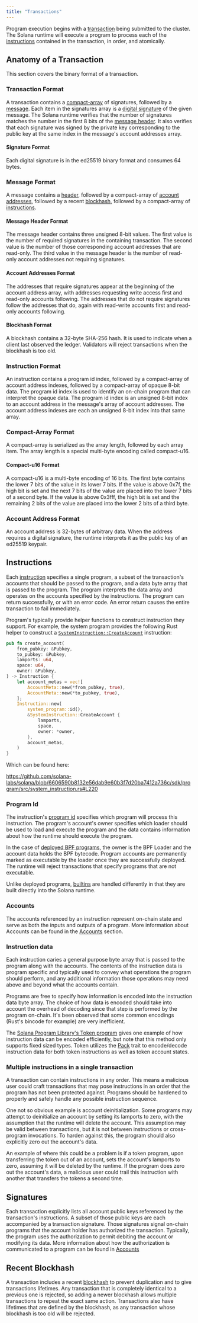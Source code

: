 ```yaml
---
title: "Transactions"
---
```


Program execution begins with a [transaction](terminology.md#transaction) being
submitted to the cluster. The Solana runtime will execute a program to process
each of the [instructions](terminology.md#instruction) contained in the
transaction, in order, and atomically.

## Anatomy of a Transaction

This section covers the binary format of a transaction.

### Transaction Format

A transaction contains a [compact-array](#compact-array-format) of signatures,
followed by a [message](#message-format). Each item in the signatures array is
a [digital signature](#signature-format) of the given message. The Solana
runtime verifies that the number of signatures matches the number in the first
8 bits of the [message header](#message-header-format). It also verifies that
each signature was signed by the private key corresponding to the public key at
the same index in the message's account addresses array.

#### Signature Format

Each digital signature is in the ed25519 binary format and consumes 64 bytes.

### Message Format

A message contains a [header](#message-header-format), followed by a
compact-array of [account addresses](#account-addresses-format), followed by a
recent [blockhash](#blockhash-format), followed by a compact-array of
[instructions](#instruction-format).

#### Message Header Format

The message header contains three unsigned 8-bit values. The first value is the
number of required signatures in the containing transaction. The second value
is the number of those corresponding account addresses that are read-only. The
third value in the message header is the number of read-only account addresses
not requiring signatures.

#### Account Addresses Format

The addresses that require signatures appear at the beginning of the account
address array, with addresses requesting write access first and read-only
accounts following. The addresses that do not require signatures follow the
addresses that do, again with read-write accounts first and read-only accounts
following.

#### Blockhash Format

A blockhash contains a 32-byte SHA-256 hash. It is used to indicate when a
client last observed the ledger. Validators will reject transactions when the
blockhash is too old.

### Instruction Format

An instruction contains a program id index, followed by a compact-array of
account address indexes, followed by a compact-array of opaque 8-bit data. The
program id index is used to identify an on-chain program that can interpret the
opaque data. The program id index is an unsigned 8-bit index to an account
address in the message's array of account addresses. The account address
indexes are each an unsigned 8-bit index into that same array.

### Compact-Array Format

A compact-array is serialized as the array length, followed by each array item.
The array length is a special multi-byte encoding called compact-u16.

#### Compact-u16 Format

A compact-u16 is a multi-byte encoding of 16 bits. The first byte contains the
lower 7 bits of the value in its lower 7 bits. If the value is above 0x7f, the
high bit is set and the next 7 bits of the value are placed into the lower 7
bits of a second byte. If the value is above 0x3fff, the high bit is set and
the remaining 2 bits of the value are placed into the lower 2 bits of a third
byte.

### Account Address Format

An account address is 32-bytes of arbitrary data. When the address requires a
digital signature, the runtime interprets it as the public key of an ed25519
keypair.

## Instructions

Each [instruction](terminology.md#instruction) specifies a single program, a
subset of the transaction's accounts that should be passed to the program, and a
data byte array that is passed to the program. The program interprets the data
array and operates on the accounts specified by the instructions. The program
can return successfully, or with an error code. An error return causes the
entire transaction to fail immediately.

Program's typically provide helper functions to construct instruction they
support. For example, the system program provides the following Rust helper to
construct a
[`SystemInstruction::CreateAccount`](https://github.com/solana-labs/solana/blob/6606590b8132e56dab9e60b3f7d20ba7412a736c/sdk/program/src/system_instruction.rs#L63)
instruction:

```rust
pub fn create_account(
    from_pubkey: &Pubkey,
    to_pubkey: &Pubkey,
    lamports: u64,
    space: u64,
    owner: &Pubkey,
) -> Instruction {
    let account_metas = vec![
        AccountMeta::new(*from_pubkey, true),
        AccountMeta::new(*to_pubkey, true),
    ];
    Instruction::new(
        system_program::id(),
        &SystemInstruction::CreateAccount {
            lamports,
            space,
            owner: *owner,
        },
        account_metas,
    )
}
```

Which can be found here:

https://github.com/solana-labs/solana/blob/6606590b8132e56dab9e60b3f7d20ba7412a736c/sdk/program/src/system_instruction.rs#L220

### Program Id

The instruction's [program id](terminology.md#program-id) specifies which
program will process this instruction. The program's account's owner specifies
which loader should be used to load and execute the program and the data
contains information about how the runtime should execute the program.

In the case of [deployed BPF
programs](developing/deployed-programs/overview.md), the owner is the BPF Loader
and the account data holds the BPF bytecode.  Program accounts are permanently
marked as executable by the loader once they are successfully deployed. The
runtime will reject transactions that specify programs that are not executable.


Unlike deployed programs, [builtins](developing/builtins/programs.md) are handled
differently in that they are built directly into the Solana runtime.

### Accounts

The accounts referenced by an instruction represent on-chain state and serve as
both the inputs and outputs of a program. More information about Accounts can be
found in the [Accounts](accounts.md) section.

### Instruction data

Each instruction caries a general purpose byte array that is passed to the
program along with the accounts. The contents of the instruction data is program
specific and typically used to convey what operations the program should
perform, and any additional information those operations may need above and
beyond what the accounts contain.

Programs are free to specify how information is encoded into the instruction
data byte array. The choice of how data is encoded should take into account the
overhead of decoding since that step is performed by the program on-chain. It's
been observed that some common encodings (Rust's bincode for example) are very
inefficient.

The [Solana Program Library's Token
program](https://github.com/solana-labs/solana-program-library/tree/master/token)
gives one example of how instruction data can be encoded efficiently, but note
that this method only supports fixed sized types. Token utilizes the
[Pack](https://github.com/solana-labs/solana/blob/master/sdk/program/src/program_pack.rs)
trait to encode/decode instruction data for both token instructions as well as
token account states.

### Multiple instructions in a single transaction

A transaction can contain instructions in any order.   This means a malicious
user could craft transactions that may pose instructions in an order that the
program has not been protected against.  Programs should be hardened to properly
and safely handle any possible instruction sequence.

One not so obvious example is account deinitialization.  Some programs may
attempt to deinitialize an account by setting its lamports to zero, with the
assumption that the runtime will delete the account.  This assumption may be
valid between transactions, but it is not between instructions or cross-program
invocations.  To harden against this, the program should also explicitly zero out the
account's data.

An example of where this could be a problem is if a token program, upon
transferring the token out of an account, sets the account's lamports to zero,
assuming it will be deleted by the runtime.  If the program does zero out the
account's data, a malicious user could trail this instruction with another that
transfers the tokens a second time.

## Signatures

Each transaction explicitly lists all account public keys referenced by the
transaction's instructions. A subset of those public keys are each accompanied
by a transaction signature. Those signatures signal on-chain programs that the
account holder has authorized the transaction. Typically, the program uses the
authorization to permit debiting the account or modifying its data. More
information about how the authorization is communicated to a program can be
found in [Accounts](accounts.md#signers)


## Recent Blockhash

A transaction includes a recent [blockhash](terminology.md#blockhash) to prevent
duplication and to give transactions lifetimes. Any transaction that is
completely identical to a previous one is rejected, so adding a newer blockhash
allows multiple transactions to repeat the exact same action. Transactions also
have lifetimes that are defined by the blockhash, as any transaction whose
blockhash is too old will be rejected.
